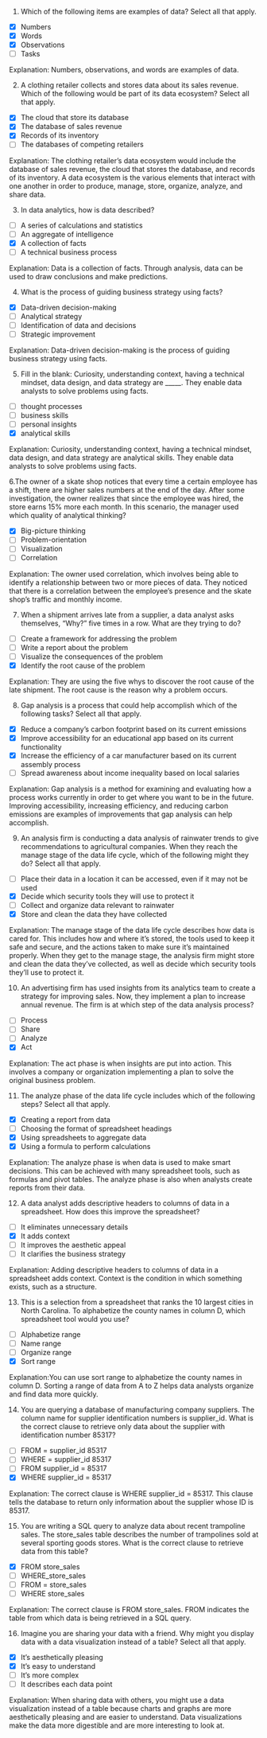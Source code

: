 1. Which of the following items are examples of data? Select all that apply.
- [x] Numbers
- [x] Words
- [x] Observations
- [ ] Tasks

Explanation: Numbers, observations, and words are examples of data.

2. A clothing retailer collects and stores data about its sales revenue. Which of the following would be part of its data ecosystem? Select all that apply.
- [x] The cloud that store its database
- [x] The database of sales revenue
- [x] Records of its inventory
- [ ] The databases of competing retailers

Explanation: The clothing retailer’s data ecosystem would include the database of sales revenue, the cloud that stores the database, and records of its inventory. A data ecosystem is the various elements that interact with one another in order to produce, manage, store, organize, analyze, and share data.

3. In data analytics, how is data described?
- [ ] A series of calculations and statistics
- [ ] An aggregate of intelligence
- [x] A collection of facts
- [ ] A technical business process

Explanation: Data is a collection of facts. Through analysis, data can be used to draw conclusions and make predictions.

4. What is the process of guiding business strategy using facts?
- [x] Data-driven decision-making
- [ ] Analytical strategy
- [ ] Identification of data and decisions
- [ ] Strategic improvement

Explanation: Data-driven decision-making is the process of guiding business strategy using facts.

5. Fill in the blank: Curiosity, understanding context, having a technical mindset, data design, and data strategy are _____. They enable data analysts to solve problems using facts.
- [ ] thought processes
- [ ] business skills
- [ ] personal insights
- [x] analytical skills

Explanation: Curiosity, understanding context, having a technical mindset, data design, and data strategy are analytical skills. They enable data analysts to solve problems using facts.

6.The owner of a skate shop notices that every time a certain employee has a shift, there are higher sales numbers at the end of the day. After some investigation, the owner realizes that since the employee was hired, the store earns 15% more each month. In this scenario, the manager used which quality of analytical thinking?
- [x] Big-picture thinking
- [ ] Problem-orientation 
- [ ] Visualization
- [ ] Correlation

Explanation: The owner used correlation, which involves being able to identify a relationship between two or more pieces of data. They noticed that there is a correlation between the employee’s presence and the skate shop’s traffic and monthly income.

7. When a shipment arrives late from a supplier, a data analyst asks themselves, “Why?” five times in a row. What are they trying to do?
- [ ] Create a framework for addressing the problem
- [ ] Write a report about the problem
- [ ] Visualize the consequences of the problem
- [x] Identify the root cause of the problem

Explanation: They are using the five whys to discover the root cause of the late shipment. The root cause is the reason why a problem occurs.

8. Gap analysis is a process that could help accomplish which of the following tasks? Select all that apply.
- [x] Reduce a company’s carbon footprint based on its current emissions
- [x] Improve accessibility for an educational app based on its current functionality
- [x] Increase the efficiency of a car manufacturer based on its current assembly process
- [ ] Spread awareness about income inequality based on local salaries

Explanation: Gap analysis is a method for examining and evaluating how a process works currently in order to get where you want to be in the future. Improving accessibility, increasing efficiency, and reducing carbon emissions are examples of improvements that gap analysis can help accomplish.

9. An analysis firm is conducting a data analysis of rainwater trends to give recommendations to agricultural companies. When they reach the manage stage of the data life cycle, which of the following might they do? Select all that apply.
- [ ] Place their data in a location it can be accessed, even if it may not be used
- [x] Decide which security tools they will use to protect it
- [ ] Collect and organize data relevant to rainwater 
- [x] Store and clean the data they have collected

Explanation: The manage stage of the data life cycle describes how data is cared for. This includes how and where it’s stored, the tools used to keep it safe and secure, and the actions taken to make sure it’s maintained properly. When they get to the manage stage, the analysis firm might store and clean the data they’ve collected, as well as decide which security tools they’ll use to protect it.

10. An advertising firm has used insights from its analytics team to create a strategy for improving sales. Now, they implement a plan to increase annual revenue. The firm is at which step of the data analysis process?
- [ ] Process
- [ ] Share
- [ ] Analyze
- [x] Act

Explanation: The act phase is when insights are put into action. This involves a company or organization implementing a plan to solve the original business problem. 

11. The analyze phase of the data life cycle includes which of the following steps? Select all that apply.
- [x] Creating a report from data
- [ ] Choosing the format of spreadsheet headings
- [x] Using spreadsheets to aggregate data
- [x] Using a formula to perform calculations

Explanation: The analyze phase is when data is used to make smart decisions. This can be achieved with many spreadsheet tools, such as formulas and pivot tables. The analyze phase is also when analysts create reports from their data.

12. A data analyst adds descriptive headers to columns of data in a spreadsheet. How does this improve the spreadsheet? 
- [ ] It eliminates unnecessary details
- [x] It adds context
- [ ] It improves the aesthetic appeal
- [ ] It clarifies the business strategy

Explanation: Adding descriptive headers to columns of data in a spreadsheet adds context. Context is the condition in which something exists, such as a structure. 

13. This is a selection from a spreadsheet that ranks the 10 largest cities in North Carolina. To alphabetize the county names in column D, which spreadsheet tool would you use?
- [ ] Alphabetize range
- [ ] Name range
- [ ] Organize range
- [x]  Sort range

Explanation:You can use sort range to alphabetize the county names in column D. Sorting a range of data from A to Z helps data analysts organize and find data more quickly.

14. You are querying a database of manufacturing company suppliers. The column name for supplier identification numbers is supplier_id. What is the correct clause to retrieve only data about the supplier with identification number 85317?
- [ ] FROM = supplier_id 85317
- [ ] WHERE = supplier_id 85317
- [ ] FROM supplier_id = 85317
- [x]  WHERE supplier_id = 85317

Explanation: The correct clause is WHERE supplier_id = 85317. This clause tells the database to return only information about the supplier whose ID is 85317.

15. You are writing a SQL query to analyze data about recent trampoline sales. The store_sales table describes the number of trampolines sold at several sporting goods stores. What is the correct clause to retrieve data from this table?
- [x] FROM store_sales
- [ ] WHERE_store_sales
- [ ] FROM = store_sales
- [ ] WHERE store_sales

Explanation: The correct clause is FROM store_sales. FROM indicates the table from which data is being retrieved in a SQL query.

16. Imagine you are sharing your data with a friend. Why might you display data with a data visualization instead of a table? Select all that apply.
- [x] It’s aesthetically pleasing
- [x] It’s easy to understand
- [ ] It’s more complex
- [ ] It describes each data point

Explanation: When sharing data with others, you might use a data visualization instead of a table because charts and graphs are more aesthetically pleasing and are easier to understand. Data visualizations make the data more digestible and are more interesting to look at.
